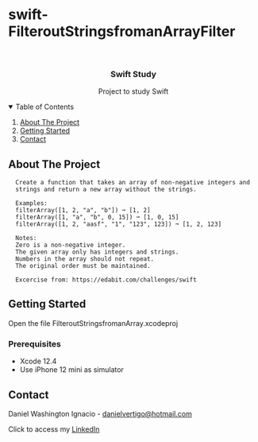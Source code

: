 # swift-FilteroutStringsfromanArrayFilter

<!-- PROJECT LOGO -->
<br />
<p align="center">

  <h3 align="center">Swift Study</h3>
  <p align="center">
    Project to study Swift
  </p>
</p>



<!-- TABLE OF CONTENTS -->
<details open="open">
  <summary>Table of Contents</summary>
  <ol>
    <li>
      <a href="#about-the-project">About The Project</a>
    </li>
    <li>
      <a href="#getting-started">Getting Started</a>
    </li>
    <li><a href="#contact">Contact</a></li>
  </ol>
</details>



<!-- ABOUT THE PROJECT -->
## About The Project
 
      Create a function that takes an array of non-negative integers and 
      strings and return a new array without the strings.
      
      Examples:
      filterArray([1, 2, "a", "b"]) ➞ [1, 2]
      filterArray([1, "a", "b", 0, 15]) ➞ [1, 0, 15]
      filterArray([1, 2, "aasf", "1", "123", 123]) ➞ [1, 2, 123]
      
      Notes:
      Zero is a non-negative integer.
      The given array only has integers and strings.
      Numbers in the array should not repeat.
      The original order must be maintained.

      Excercise from: https://edabit.com/challenges/swift


<!-- GETTING STARTED -->
## Getting Started

Open the file FilteroutStringsfromanArray.xcodeproj 

### Prerequisites

* Xcode 12.4
* Use iPhone 12 mini as simulator 

<!-- CONTACT -->
## Contact

Daniel Washington Ignacio - danielvertigo@hotmail.com

Click to access my [LinkedIn](https://www.linkedin.com/in/daniel-washington-ignacio-ab439b164/)
